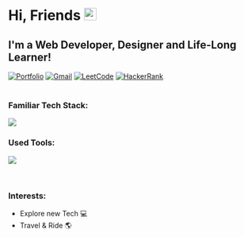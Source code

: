 <!-- This Sanajit-Jana/sanajitjana's Repository is most important and valuable repository because its `README.md` (this file) appears as Github profile. -->

# Hi, Friends<a href="https://github.com/khdream" target="_blank"></a> <img src="https://media.giphy.com/media/hvRJCLFzcasrR4ia7z/giphy.gif" width="25px">

## I'm a Web Developer, Designer and Life-Long Learner!

<div align="left">
<a href=""><img alt="Portfolio" src="https://img.shields.io/badge/portfolio-008000.svg?style=for-the-badge&logo=google-chrome&logoColor=white"/></a>
<a href="mailto:truedev1001@gmail.com"><img alt="Gmail" src="https://img.shields.io/badge/Gmail-D14836?style=for-the-badge&logo=gmail&logoColor=white"/></a>
<a href=""><img alt="LeetCode" src="https://img.shields.io/badge/LeetCode-FFA116?style=for-the-badge&logo=leetcode&logoColor=white"/></a>
<a href=""><img alt="HackerRank" src="https://img.shields.io/badge/HackerRank-32C766?style=for-the-badge&logo=hackerrank&logoColor=white"/></a>
</div>

<br/>

### Familiar Tech Stack:



<!-- language -->

[![](https://skillicons.dev/icons?i=java,spring,hibernate,php,mysql,js,html,css,wordpress,laravel,figma,xd,react,vue,django,python,solidity,rust,redux,go)]()
<br/>

### Used Tools:

[![](https://skillicons.dev/icons?i=git,github,netlify,heroku,vscode,powershell)]()


<br />

### Interests:

- Explore new Tech 💻
- Travel & Ride 🌎

